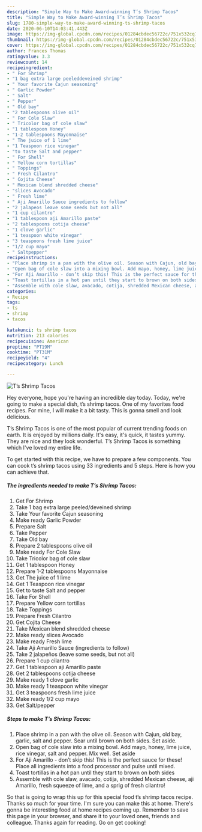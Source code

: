 ```yaml
---
description: "Simple Way to Make Award-winning T’s Shrimp Tacos"
title: "Simple Way to Make Award-winning T’s Shrimp Tacos"
slug: 1780-simple-way-to-make-award-winning-ts-shrimp-tacos
date: 2020-06-10T14:03:41.443Z
image: https://img-global.cpcdn.com/recipes/01284cbdec56722c/751x532cq70/ts-shrimp-tacos-recipe-main-photo.jpg
thumbnail: https://img-global.cpcdn.com/recipes/01284cbdec56722c/751x532cq70/ts-shrimp-tacos-recipe-main-photo.jpg
cover: https://img-global.cpcdn.com/recipes/01284cbdec56722c/751x532cq70/ts-shrimp-tacos-recipe-main-photo.jpg
author: Frances Thomas
ratingvalue: 3.3
reviewcount: 14
recipeingredient:
- " For Shrimp"
- "1 bag extra large peeleddeveined shrimp"
- " Your favorite Cajun seasoning"
- " Garlic Powder"
- " Salt"
- " Pepper"
- " Old bay"
- "2 tablespoons olive oil"
- " For Cole Slaw"
- " Tricolor bag of cole slaw"
- "1 tablespoon Honey"
- "1-2 tablespoons Mayonnaise"
- " The juice of 1 lime"
- "1 Teaspoon rice vinegar"
- "to taste Salt and pepper"
- " For Shell"
- " Yellow corn tortillas"
- " Toppings"
- " Fresh Cilantro"
- " Cojita Cheese"
- " Mexican blend shredded cheese"
- "slices Avocado"
- " Fresh lime"
- " Aji Amarillo Sauce ingredients to follow"
- "2 jalapeos leave some seeds but not all"
- "1 cup cilantro"
- "1 tablespoon aji Amarillo paste"
- "2 tablespoons cotija cheese"
- "1 clove garlic"
- "1 teaspoon white vinegar"
- "3 teaspoons fresh lime juice"
- "1/2 cup mayo"
- " Saltpepper"
recipeinstructions:
- "Place shrimp in a pan with the olive oil. Season with Cajun, old bay, garlic, salt and pepper. Sear until brown on both sides. Set aside."
- "Open bag of cole slaw into a mixing bowl. Add mayo, honey, lime juice, rice vinegar, salt and pepper. Mix well. Set aside"
- "For Aji Amarillo - don’t skip this! This is the perfect sauce for these! Place all ingredients into a food processor and pulse until mixed."
- "Toast tortillas in a hot pan until they start to brown on both sides"
- "Assemble with cole slaw, avacado, cotija, shredded Mexican cheese, aji Amarillo, fresh squeeze of lime, and a sprig of fresh cilantro!"
categories:
- Recipe
tags:
- ts
- shrimp
- tacos

katakunci: ts shrimp tacos 
nutrition: 213 calories
recipecuisine: American
preptime: "PT19M"
cooktime: "PT31M"
recipeyield: "4"
recipecategory: Lunch

---
```



![T’s Shrimp Tacos](https://img-global.cpcdn.com/recipes/01284cbdec56722c/751x532cq70/ts-shrimp-tacos-recipe-main-photo.jpg)

Hey everyone, hope you're having an incredible day today. Today, we're going to make a special dish, t’s shrimp tacos. One of my favorites food recipes. For mine, I will make it a bit tasty. This is gonna smell and look delicious.



T’s Shrimp Tacos is one of the most popular of current trending foods on earth. It is enjoyed by millions daily. It's easy, it's quick, it tastes yummy. They are nice and they look wonderful. T’s Shrimp Tacos is something which I've loved my entire life.


To get started with this recipe, we have to prepare a few components. You can cook t’s shrimp tacos using 33 ingredients and 5 steps. Here is how you can achieve that.

<!--inarticleads1-->

##### The ingredients needed to make T’s Shrimp Tacos:

1. Get  For Shrimp
1. Take 1 bag extra large peeled/deveined shrimp
1. Take  Your favorite Cajun seasoning
1. Make ready  Garlic Powder
1. Prepare  Salt
1. Take  Pepper
1. Take  Old bay
1. Prepare 2 tablespoons olive oil
1. Make ready  For Cole Slaw
1. Take  Tricolor bag of cole slaw
1. Get 1 tablespoon Honey
1. Prepare 1-2 tablespoons Mayonnaise
1. Get  The juice of 1 lime
1. Get 1 Teaspoon rice vinegar
1. Get to taste Salt and pepper
1. Take  For Shell
1. Prepare  Yellow corn tortillas
1. Take  Toppings
1. Prepare  Fresh Cilantro
1. Get  Cojita Cheese
1. Take  Mexican blend shredded cheese
1. Make ready slices Avocado
1. Make ready  Fresh lime
1. Take  Aji Amarillo Sauce (ingredients to follow)
1. Take 2 jalapeños (leave some seeds, but not all)
1. Prepare 1 cup cilantro
1. Get 1 tablespoon aji Amarillo paste
1. Get 2 tablespoons cotija cheese
1. Make ready 1 clove garlic
1. Make ready 1 teaspoon white vinegar
1. Get 3 teaspoons fresh lime juice
1. Make ready 1/2 cup mayo
1. Get  Salt/pepper




<!--inarticleads2-->

##### Steps to make T’s Shrimp Tacos:

1. Place shrimp in a pan with the olive oil. Season with Cajun, old bay, garlic, salt and pepper. Sear until brown on both sides. Set aside.
1. Open bag of cole slaw into a mixing bowl. Add mayo, honey, lime juice, rice vinegar, salt and pepper. Mix well. Set aside
1. For Aji Amarillo - don’t skip this! This is the perfect sauce for these! Place all ingredients into a food processor and pulse until mixed.
1. Toast tortillas in a hot pan until they start to brown on both sides
1. Assemble with cole slaw, avacado, cotija, shredded Mexican cheese, aji Amarillo, fresh squeeze of lime, and a sprig of fresh cilantro!




So that is going to wrap this up for this special food t’s shrimp tacos recipe. Thanks so much for your time. I'm sure you can make this at home. There's gonna be interesting food at home recipes coming up. Remember to save this page in your browser, and share it to your loved ones, friends and colleague. Thanks again for reading. Go on get cooking!
